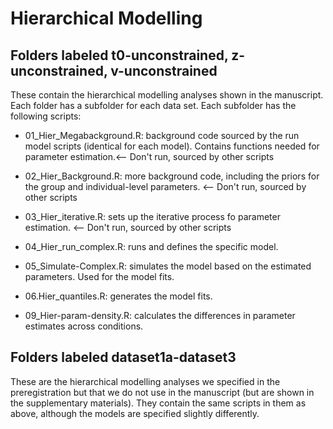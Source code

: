 # Hierarchical Modelling

## Folders labeled t0-unconstrained, z-unconstrained, v-unconstrained

These contain the hierarchical modelling analyses shown in the manuscript. Each folder has a subfolder for each data set. Each subfolder has the following scripts: 

- 01_Hier_Megabackground.R: background code sourced by the run model scripts (identical for each model). Contains functions needed for parameter estimation.<-- Don't run, sourced by other scripts  

- 02_Hier_Background.R: more background code, including the priors for the group and individual-level parameters. <-- Don't run, sourced by other scripts  

- 03_Hier_iterative.R: sets up the iterative process fo parameter estimation. <-- Don't run, sourced by other scripts   

- 04_Hier_run_complex.R: runs and defines the specific model.   

- 05_Simulate-Complex.R: simulates the model based on the estimated parameters. Used for the model fits.   

- 06.Hier_quantiles.R: generates the model fits.   

- 09_Hier-param-density.R: calculates the differences in parameter estimates across conditions.   

## Folders labeled dataset1a-dataset3

These are the hierarchical modelling analyses we specified in the preregistration but that we do not use in the manuscript (but are shown in the supplementary materials). They contain the same scripts in them as above, although the models are specified slightly differently.


